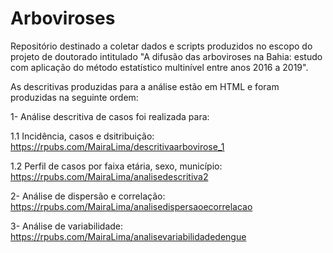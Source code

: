 # Arboviroses
Repositório destinado a coletar dados e scripts produzidos no escopo do projeto de doutorado intitulado "A difusão das arboviroses na Bahia: estudo com aplicação do método estatístico multinível entre anos 2016 a 2019".

As descritivas produzidas para a análise estão em HTML e foram produzidas na seguinte ordem:

1- Análise descritiva de casos foi realizada para: 

1.1 Incidência, casos e dsitribuição: https://rpubs.com/MairaLima/descritivaarbovirose_1

1.2 Perfil de casos por faixa etária, sexo, município: https://rpubs.com/MairaLima/analisedescritiva2

2- Análise de dispersão e correlação: https://rpubs.com/MairaLima/analisedispersaoecorrelacao

3- Análise de variabilidade: https://rpubs.com/MairaLima/analisevariabilidadedengue


